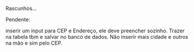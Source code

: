 Rascunhos...

Pendente:

inserir um input para CEP e Endereço, ele deve preencher sozinho. Trazer na tabela tbm e salvar no banco de dados. 
Não inserir mais cidade e outros na mão e sim pelo CEP. 